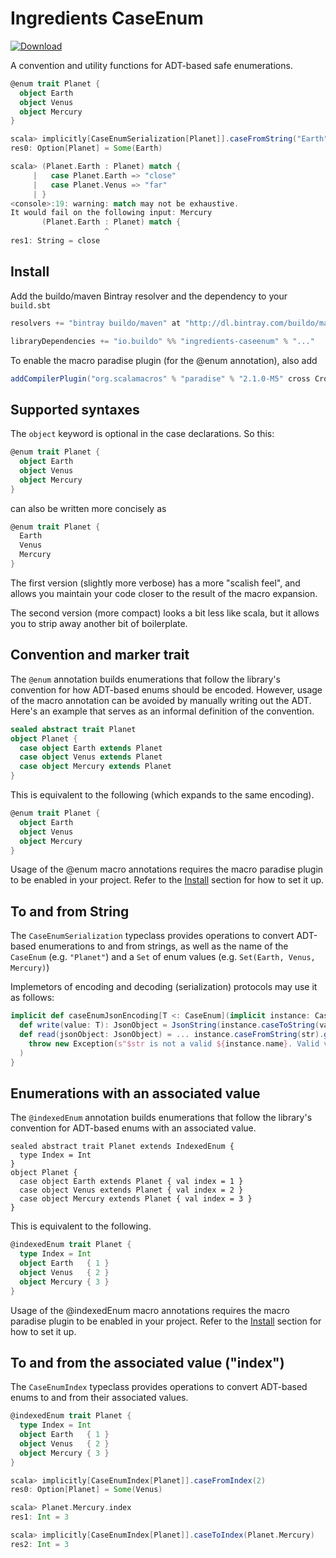 # Ingredients CaseEnum

[ ![Download](https://api.bintray.com/packages/buildo/maven/ingredients-caseenum/images/download.svg) ](https://bintray.com/buildo/maven/ingredients-caseenum/_latestVersion)

A convention and utility functions for ADT-based safe enumerations.

```scala
@enum trait Planet {
  object Earth
  object Venus
  object Mercury
}

scala> implicitly[CaseEnumSerialization[Planet]].caseFromString("Earth")
res0: Option[Planet] = Some(Earth)

scala> (Planet.Earth : Planet) match {
     |   case Planet.Earth => "close"
     |   case Planet.Venus => "far"
     | }
<console>:19: warning: match may not be exhaustive.
It would fail on the following input: Mercury
       (Planet.Earth : Planet) match {
                     ^
res1: String = close
```

## Install

Add the buildo/maven Bintray resolver and the dependency to your `build.sbt`

```scala
resolvers += "bintray buildo/maven" at "http://dl.bintray.com/buildo/maven"

libraryDependencies += "io.buildo" %% "ingredients-caseenum" % "..."
```

To enable the macro paradise plugin (for the @enum annotation), also add

```scala
addCompilerPlugin("org.scalamacros" % "paradise" % "2.1.0-M5" cross CrossVersion.full)
```

## Supported syntaxes
The `object` keyword is optional in the case declarations. So this:

```scala
@enum trait Planet {
  object Earth
  object Venus
  object Mercury
}
```

can also be written more concisely as

```scala
@enum trait Planet {
  Earth
  Venus
  Mercury
}
```

The first version (slightly more verbose) has a more "scalish feel", and allows you maintain your code closer to the result of the macro expansion.

The second version (more compact) looks a bit less like scala, but it allows you to strip away another bit of boilerplate.

## Convention and marker trait

The `@enum` annotation builds enumerations that follow the library's convention for how ADT-based enums should be encoded. However, usage of the macro annotation can be avoided by manually writing out the ADT. Here's an example that serves as an informal definition of the convention.

```scala
sealed abstract trait Planet
object Planet {
  case object Earth extends Planet
  case object Venus extends Planet
  case object Mercury extends Planet
}
```

This is equivalent to the following (which expands to the same encoding).

```scala
@enum trait Planet {
  object Earth
  object Venus
  object Mercury
}
```

Usage of the @enum macro annotations requires the macro paradise plugin to be enabled in your project. Refer to the [Install](#Install) section for how to set it up.

## To and from String

The `CaseEnumSerialization` typeclass provides operations to convert ADT-based enumerations to and from strings,
as well as the name of the `CaseEnum` (e.g. `"Planet"`) and a `Set` of enum values (e.g. `Set(Earth, Venus, Mercury)`)

Implemetors of encoding and decoding (serialization) protocols may use it as follows:

```scala
implicit def caseEnumJsonEncoding[T <: CaseEnum](implicit instance: CaseEnumSerialization[T]) = new JsonEncoding[T] {
  def write(value: T): JsonObject = JsonString(instance.caseToString(value))
  def read(jsonObject: JsonObject) = ... instance.caseFromString(str).getOrElse(
    throw new Exception(s"$str is not a valid ${instance.name}. Valid values are: ${instance.values.mkString(", ")}")
  )
}
```

## Enumerations with an associated value

The `@indexedEnum` annotation builds enumerations that follow the library's convention for ADT-based enums with an associated value.

```
sealed abstract trait Planet extends IndexedEnum {
  type Index = Int
}
object Planet {
  case object Earth extends Planet { val index = 1 }
  case object Venus extends Planet { val index = 2 }
  case object Mercury extends Planet { val index = 3 }
}
```

This is equivalent to the following.

```scala
@indexedEnum trait Planet {
  type Index = Int
  object Earth   { 1 }
  object Venus   { 2 }
  object Mercury { 3 }
}
```

Usage of the @indexedEnum macro annotations requires the macro paradise plugin to be enabled in your project. Refer to the [Install](#Install) section for how to set it up.

## To and from the associated value ("index")

The `CaseEnumIndex` typeclass provides operations to convert ADT-based enums to and from their associated values.

```scala
@indexedEnum trait Planet {
  type Index = Int
  object Earth   { 1 }
  object Venus   { 2 }
  object Mercury { 3 }
}

scala> implicitly[CaseEnumIndex[Planet]].caseFromIndex(2)
res0: Option[Planet] = Some(Venus)

scala> Planet.Mercury.index
res1: Int = 3

scala> implicitly[CaseEnumIndex[Planet]].caseToIndex(Planet.Mercury)
res2: Int = 3
```


